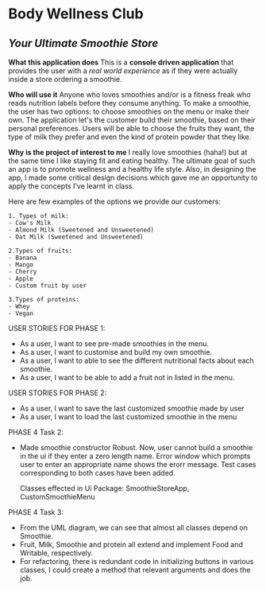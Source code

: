 # Body Wellness Club

## *Your Ultimate Smoothie Store*

**What this application does**
This is a **console driven application** that provides the user with a *real world experience* as if they were actually 
inside a store ordering a smoothie.  

**Who will use it**
Anyone who loves smoothies and/or is a fitness freak who reads nutrition labels before they consume anything.
To make a smoothie, the user has two options: to choose smoothies on the menu or make their own.
The application let's the customer build their smoothie, based on their personal preferences. Users will be able to 
choose the fruits they want, the type of milk they prefer and even the kind of protein powder that they like.

**Why is the project of interest to me**
I really love smoothies (haha!) but at the same time I like staying fit and eating healthy. The ultimate goal of such 
an app is to promote wellness and a healthy life style.
Also, in designing the app, I made some critical design decisions which gave me an opportunity to apply the concepts 
I've learnt in class.

Here are few examples of the options we provide our customers:  
     
     
    1. Types of milk:
    - Cow's Milk
    - Almond Milk (Sweetened and Unsweetened)
    - Oat Milk (Sweetened and Unsweetened)
            
    2.Types of fruits:  
    - Banana  
    - Mango     
    - Cherry  
    - Apple  
    - Custom fruit by user
    
    3.Types of proteins:
    - Whey
    - Vegan
   
USER STORIES FOR PHASE 1:
 - As a user, I want to see pre-made smoothies in the menu.
 - As a user, I want to customise and build my own smoothie.
 - As a user, I want to able to see the different nutritional facts about each smoothie.
 - As a user, I want to be able to add a fruit not in listed in the menu. 

USER STORIES FOR PHASE 2:
 - As a user, I want to save the last customized smoothie made by user    
 - As a user, I want to load the last customized smoothie in the menu    
 
PHASE 4 Task 2: 
- Made smoothie constructor Robust. Now, user cannot build a smoothie in the ui if they enter a zero length name.
  Error window which prompts user to enter an appropriate name shows the erorr message. Test cases corresponding to
  both cases have been added.
  
  Classes effected in Ui Package:
  SmoothieStoreApp,
  CustomSmoothieMenu 
  
PHASE 4 Task 3:
- From the UML diagram, we can see that almost all classes depend on Smoothie.
- Fruit, Milk, Smoothie and protein all extend and implement Food and Writable, respectively.
- For refactoring, there is redundant code in initializing buttons in various classes, I could create a method that
  relevant arguments and does the job. 
       
